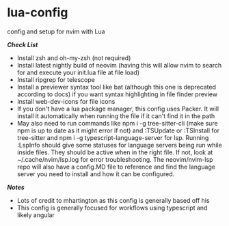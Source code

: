 # lua-config
config and setup for nvim with Lua

***Check List***
- Install zsh and oh-my-zsh (not required)
- Install latest nightly build of neovim (having this will allow nvim to search for and execute your init.lua file at file load)
- Install ripgrep for telescope
- Install a previewer syntax tool like bat (although this one is deprecated according to docs) if you want syntax highlighting in file finder preview
- Install web-dev-icons for file icons
- If you don't have a lua package manager, this config uses Packer. It will install it automatically when running the file if it can't find it in the path
- May also need to run commands like npm i -g tree-sitter-cli (make sure npm is up to date as it might error if not) and :TSUpdate or :TSInstall for tree-sitter and npm i -g typescript-language-server for lsp. Running :LspInfo should give some statuses for language servers being run while inside files. They should be active when in the right file. If not, look at ~/.cache/nvim/lsp.log for error troubleshooting. The neovim/nvim-lsp repo will also have a config.MD file to reference and find the language server you need to install and how it can be configured.

***Notes***
- Lots of credit to mhartington as this config is generally based off his
- This config is generally focused for workflows using typescript and likely angular
